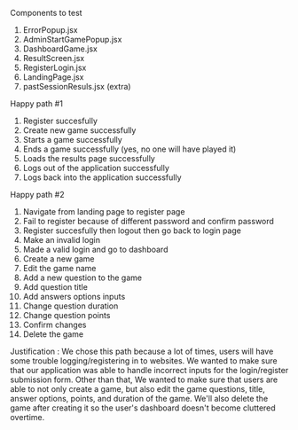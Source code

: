 Components to test
1. ErrorPopup.jsx
2. AdminStartGamePopup.jsx
3. DashboardGame.jsx
4. ResultScreen.jsx
5. RegisterLogin.jsx
6. LandingPage.jsx
7. pastSessionResuls.jsx (extra)

Happy path #1
1. Register succesfully
2. Create new game successfully
3. Starts a game successfully
4. Ends a game successfully (yes, no one will have played it)
5. Loads the results page successfully
6. Logs out of the application successfully
7. Logs back into the application successfully

Happy path #2
1. Navigate from landing page to register page
2. Fail to register because of different password and confirm password
3. Register succesfully then logout then go back to login page
4. Make an invalid login
5. Made a valid login and go to dashboard
6. Create a new game
7. Edit the game name
8. Add a new question to the game
9. Add question title
10. Add answers options inputs
11. Change question duration
12. Change question points
13. Confirm changes
14. Delete the game

Justification : We chose this path because a lot of times, users will have some trouble logging/registering in to websites. We wanted to make sure that our application was able to handle incorrect inputs for the login/register submission form. Other than that, We wanted to make sure that users are able to not only create a game, but also edit the game questions, title, answer options, points, and duration of the game. We'll also delete the game after creating it so the user's dashboard doesn't become cluttered overtime.